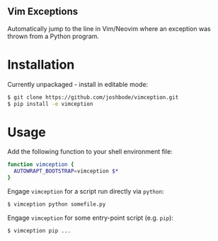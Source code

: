 Vim Exceptions
--------------

Automatically jump to the line in Vim/Neovim where an exception was thrown
from a Python program.

Installation
============

Currently unpackaged - install in editable mode:

```sh
$ git clone https://github.com/joshbode/vimception.git
$ pip install -e vimception
```

Usage
=====

Add the following function to your shell environment file:

```sh
function vimception {
  AUTOWRAPT_BOOTSTRAP=vimception $*
}
```

Engage `vimception` for a script run directly via `python`:
```sh
$ vimception python somefile.py
```

Engage `vimception` for some entry-point script (e.g. `pip`):
```sh
$ vimception pip ...
```
